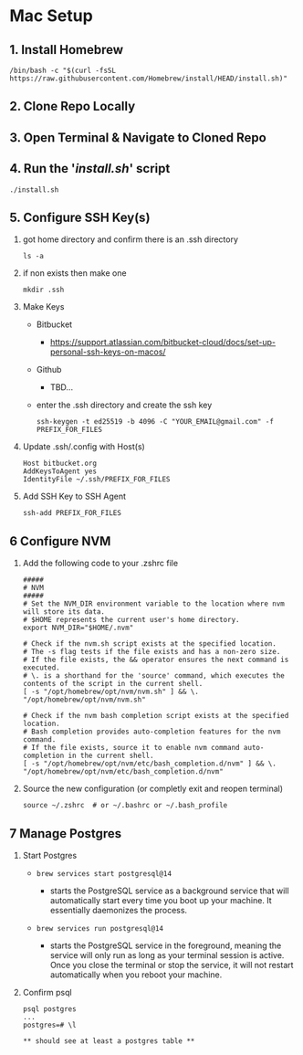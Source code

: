 # Mac Setup

## 1. Install Homebrew

```
/bin/bash -c "$(curl -fsSL https://raw.githubusercontent.com/Homebrew/install/HEAD/install.sh)"
```

## 2. Clone Repo Locally

## 3. Open Terminal & Navigate to Cloned Repo

## 4. Run the '_install.sh_' script

```
./install.sh
```

## 5. Configure SSH Key(s)

1. got home directory and confirm there is an .ssh directory
    ```
    ls -a
    ```

2. if non exists then make one
    ```
    mkdir .ssh
    ```


3. Make Keys

    - Bitbucket
        - https://support.atlassian.com/bitbucket-cloud/docs/set-up-personal-ssh-keys-on-macos/
    - Github
        - TBD...

    - enter the .ssh directory and create the ssh key

        ```
        ssh-keygen -t ed25519 -b 4096 -C "YOUR_EMAIL@gmail.com" -f PREFIX_FOR_FILES
        ```

4. Update .ssh/.config with Host(s)

    ```
    Host bitbucket.org
    AddKeysToAgent yes
    IdentityFile ~/.ssh/PREFIX_FOR_FILES
    ```


5. Add SSH Key to SSH Agent

    ```
    ssh-add PREFIX_FOR_FILES
    ```

## 6 Configure NVM

1. Add the following code to your .zshrc file

    ```
    #####
    # NVM
    #####
    # Set the NVM_DIR environment variable to the location where nvm will store its data.
    # $HOME represents the current user's home directory.
    export NVM_DIR="$HOME/.nvm"

    # Check if the nvm.sh script exists at the specified location.
    # The -s flag tests if the file exists and has a non-zero size.
    # If the file exists, the && operator ensures the next command is executed.
    # \. is a shorthand for the 'source' command, which executes the contents of the script in the current shell.
    [ -s "/opt/homebrew/opt/nvm/nvm.sh" ] && \. "/opt/homebrew/opt/nvm/nvm.sh"

    # Check if the nvm bash completion script exists at the specified location.
    # Bash completion provides auto-completion features for the nvm command.
    # If the file exists, source it to enable nvm command auto-completion in the current shell.
    [ -s "/opt/homebrew/opt/nvm/etc/bash_completion.d/nvm" ] && \. "/opt/homebrew/opt/nvm/etc/bash_completion.d/nvm"
    ```

2. Source the new configuration (or completly exit and reopen terminal)

    ```
    source ~/.zshrc  # or ~/.bashrc or ~/.bash_profile
    ```

## 7 Manage Postgres

1. Start Postgres
    - `brew services start postgresql@14`

      - starts the PostgreSQL service as a background service that will automatically start every time you boot up your machine. It essentially daemonizes the process.

    - `brew services run postgresql@14`
      - starts the PostgreSQL service in the foreground, meaning the service will only run as long as your terminal session is active. Once you close the terminal or stop the service, it will not restart automatically when you reboot your machine.

2. Confirm psql

    ```
    psql postgres
    ...
    postgres=# \l

    ** should see at least a postgres table **

    ```